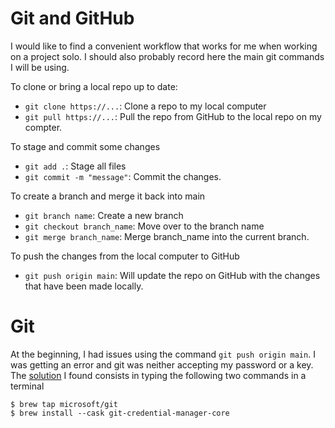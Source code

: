# Git and GitHub

I would like to find a convenient workflow that works for me when working on a project solo.  I should also probably record here the main git commands I will be using.

To clone or bring a local repo up to date:

* `git clone https://...`: Clone a repo to my local computer
* `git pull https://...`: Pull the repo from GitHub to the local repo on my compter.

To stage and commit some changes

* `git add .`: Stage all files
* `git commit -m "message"`: Commit the changes.

To create a branch and merge it back into main

* `git branch name`: Create a new branch
* `git checkout branch_name`: Move over to the branch name
* `git merge branch_name`: Merge branch_name into the current branch.

To push the changes from the local computer to GitHub

* `git push origin main`: Will update the repo on GitHub with the changes that have been made locally.



# Git

At the beginning, I had issues using the command `git push origin main`.  I was getting an error and git was neither accepting my password or a key.  The [solution](https://docs.github.com/en/get-started/getting-started-with-git/caching-your-github-credentials-in-git#git-credential-manager) I found consists in typing the following two commands in a terminal
```
$ brew tap microsoft/git
$ brew install --cask git-credential-manager-core
```
